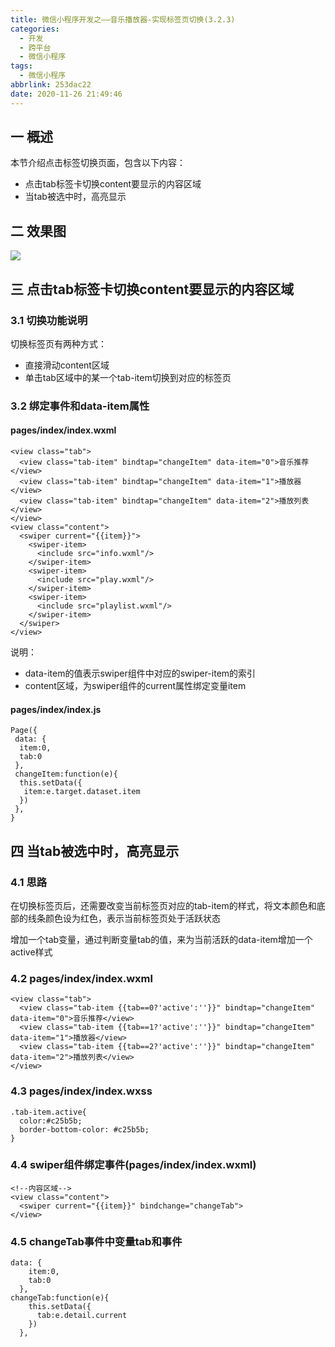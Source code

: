 ```yaml
---
title: 微信小程序开发之——音乐播放器-实现标签页切换(3.2.3)
categories:
  - 开发
  - 跨平台
  - 微信小程序
tags:
  - 微信小程序
abbrlink: 253dac22
date: 2020-11-26 21:49:46
---
```

## 一 概述

本节介绍点击标签切换页面，包含以下内容：

* 点击tab标签卡切换content要显示的内容区域
* 当tab被选中时，高亮显示

<!--more-->

## 二 效果图

![][1]
## 三 点击tab标签卡切换content要显示的内容区域

### 3.1 切换功能说明

切换标签页有两种方式：

* 直接滑动content区域
* 单击tab区域中的某一个tab-item切换到对应的标签页

### 3.2 绑定事件和data-item属性

#### pages/index/index.wxml

```
<view class="tab">
  <view class="tab-item" bindtap="changeItem" data-item="0">音乐推荐</view>
  <view class="tab-item" bindtap="changeItem" data-item="1">播放器</view>
  <view class="tab-item" bindtap="changeItem" data-item="2">播放列表</view>
</view>
<view class="content">
  <swiper current="{{item}}">
    <swiper-item>
      <include src="info.wxml"/>
    </swiper-item>
    <swiper-item>
      <include src="play.wxml"/>
    </swiper-item>
    <swiper-item>
      <include src="playlist.wxml"/>
    </swiper-item>
  </swiper>
</view>
```

说明：

* data-item的值表示swiper组件中对应的swiper-item的索引
* content区域，为swiper组件的current属性绑定变量item

#### pages/index/index.js

```
Page({
 data: {
  item:0,
  tab:0
 },
 changeItem:function(e){
  this.setData({
   item:e.target.dataset.item
  })
 },
}
```

## 四 当tab被选中时，高亮显示

### 4.1 思路

在切换标签页后，还需要改变当前标签页对应的tab-item的样式，将文本颜色和底部的线条颜色设为红色，表示当前标签页处于活跃状态

增加一个tab变量，通过判断变量tab的值，来为当前活跃的data-item增加一个active样式

### 4.2 pages/index/index.wxml

```
<view class="tab">
  <view class="tab-item {{tab==0?'active':''}}" bindtap="changeItem" data-item="0">音乐推荐</view>
  <view class="tab-item {{tab==1?'active':''}}" bindtap="changeItem" data-item="1">播放器</view>
  <view class="tab-item {{tab==2?'active':''}}" bindtap="changeItem" data-item="2">播放列表</view>
</view>
```

### 4.3 pages/index/index.wxss

```
.tab-item.active{
  color:#c25b5b;
  border-bottom-color: #c25b5b;
}
```

### 4.4 swiper组件绑定事件(pages/index/index.wxml)

```
<!--内容区域-->
<view class="content">
  <swiper current="{{item}}" bindchange="changeTab">
</view>  
```

### 4.5 changeTab事件中变量tab和事件

```
data: {
    item:0,
    tab:0
  },
changeTab:function(e){
    this.setData({
      tab:e.detail.current
    })
  },
```



[1]:https://cdn.jsdelivr.net/gh/PGzxc/CDN@master/blog-wechat/wechat-music-tab-change-active.gif